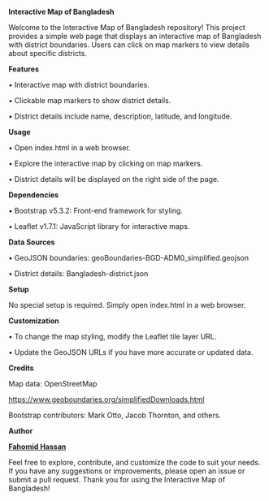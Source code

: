 **Interactive Map of Bangladesh**

Welcome to the Interactive Map of Bangladesh repository! This project provides a simple web page that displays an interactive map of Bangladesh with district boundaries. Users can click on map markers to view details about specific districts.


**Features**

•	Interactive map with district boundaries.

•	Clickable map markers to show district details.

•	District details include name, description, latitude, and longitude.




**Usage**

•	Open index.html in a web browser.

•	Explore the interactive map by clicking on map markers.

•	District details will be displayed on the right side of the page.



**Dependencies**

•	Bootstrap v5.3.2: Front-end framework for styling.

•	Leaflet v1.7.1: JavaScript library for interactive maps.


**Data Sources**

•	GeoJSON boundaries: geoBoundaries-BGD-ADM0_simplified.geojson

•	District details: Bangladesh-district.json




**Setup**

No special setup is required. Simply open index.html in a web browser.




**Customization**

•	To change the map styling, modify the Leaflet tile layer URL.

•	Update the GeoJSON URLs if you have more accurate or updated data.



**Credits**

Map data: OpenStreetMap

https://www.geoboundaries.org/simplifiedDownloads.html

Bootstrap contributors: Mark Otto, Jacob Thornton, and others.



**Author**

<a href="https://www.fahomid.com">**Fahomid Hassan**</a>

Feel free to explore, contribute, and customize the code to suit your needs. If you have any suggestions or improvements, please open an issue or submit a pull request. Thank you for using the Interactive Map of Bangladesh!
